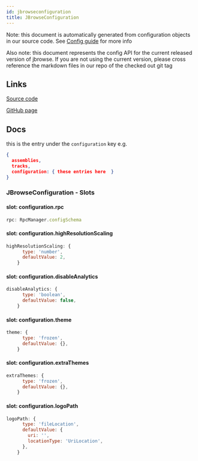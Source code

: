 ```yaml
---
id: jbrowseconfiguration
title: JBrowseConfiguration
---
```


Note: this document is automatically generated from configuration objects in our
source code. See [Config guide](/docs/config_guide) for more info

Also note: this document represents the config API for the current released
version of jbrowse. If you are not using the current version, please cross
reference the markdown files in our repo of the checked out git tag

## Links

[Source code](https://github.com/GMOD/jbrowse-components/blob/main/packages/app-core/src/JBrowseConfig/RootConfiguration.ts)

[GitHub page](https://github.com/GMOD/jbrowse-components/tree/main/website/docs/config/JBrowseConfiguration.md)

## Docs

this is the entry under the `configuration` key e.g.

```json
{
  assemblies,
  tracks,
  configuration: { these entries here  }
}
```

### JBrowseConfiguration - Slots

#### slot: configuration.rpc

```js
rpc: RpcManager.configSchema
```

#### slot: configuration.highResolutionScaling

```js
highResolutionScaling: {
      type: 'number',
      defaultValue: 2,
    }
```

#### slot: configuration.disableAnalytics

```js
disableAnalytics: {
      type: 'boolean',
      defaultValue: false,
    }
```

#### slot: configuration.theme

```js
theme: {
      type: 'frozen',
      defaultValue: {},
    }
```

#### slot: configuration.extraThemes

```js
extraThemes: {
      type: 'frozen',
      defaultValue: {},
    }
```

#### slot: configuration.logoPath

```js
logoPath: {
      type: 'fileLocation',
      defaultValue: {
        uri: '',
        locationType: 'UriLocation',
      },
    }
```
